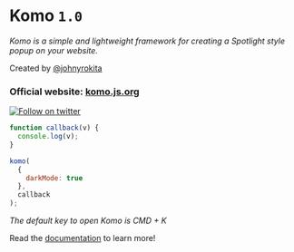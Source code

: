 # Komo `1.0`

_Komo is a simple and lightweight framework for creating a Spotlight style popup on your website._

Created by [@johnyrokita]()

### Official website: [komo.js.org](https://komo.js.org)

<p align="left">
  <a href="https://twitter.com/johnyrokita"><img src="https://img.shields.io/twitter/follow/johnyrokita.svg?label=Johny's Twitter" alt="Follow on twitter"></a>
</p>

```js
function callback(v) {
  console.log(v);
}

komo(
  {
    darkMode: true
  },
  callback
);
```

_The default key to open Komo is CMD + K_

Read the [documentation](https://pulsejs.org/v3/introduction/what-is-pulse.html) to learn more!
